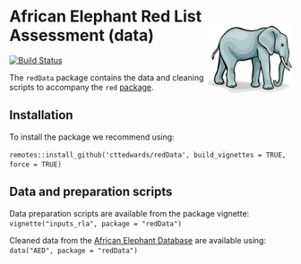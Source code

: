 African Elephant Red List Assessment (data)  <img src='african-elephant.jpg' align="right" height="120" />
===========================================
[![Build Status](https://app.travis-ci.com/cttedwards/redData.svg?token=oxZdiRsNesp8jgJE5pF3&branch=master)](https://app.travis-ci.com/cttedwards/redData)

The `redData` package contains the data and cleaning scripts to accompany the `red` [package](https://github.com/cttedwards/red).

## Installation
To install the package we recommend using:

`remotes::install_github('cttedwards/redData', build_vignettes = TRUE, force = TRUE)`

## Data and preparation scripts
Data preparation scripts are available from the package vignette:
`vignette("inputs_rla", package = "redData")`

Cleaned data from the [African Elephant Database](http://africanelephantdatabase.org/) are available using:
`data("AED", package = "redData")`

